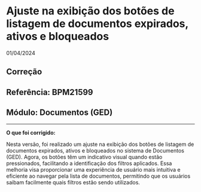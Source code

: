 # Ajuste na exibição dos botões de listagem de documentos expirados, ativos e bloqueados
01/04/2024
## Correção
## Referência: BPM21599
## Módulo: Documentos (GED)
***

**O que foi corrigido:**

Nesta versão, foi realizado um ajuste na exibição dos botões de listagem de documentos expirados, ativos e bloqueados no sistema de Documentos (GED). Agora, os botões têm um indicativo visual quando estão pressionados, facilitando a identificação dos filtros aplicados. Essa melhoria visa proporcionar uma experiência de usuário mais intuitiva e eficiente ao navegar pela lista de documentos, permitindo que os usuários saibam facilmente quais filtros estão sendo utilizados.